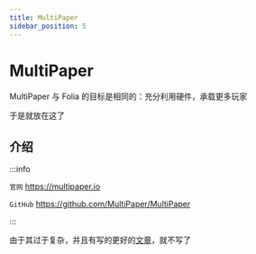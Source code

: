 ```yaml
---
title: MultiPaper
sidebar_position: 5
---
```


# MultiPaper

MultiPaper 与 Folia 的目标是相同的：充分利用硬件，承载更多玩家

于是就放在这了

## 介绍

:::info

`官网` https://multipaper.io

`GitHub` https://github.com/MultiPaper/MultiPaper

:::

由于其过于复杂，并且有写的更好的[文章](https://www.ghostchu.com/archives/minecraft-multipaper)，就不写了
